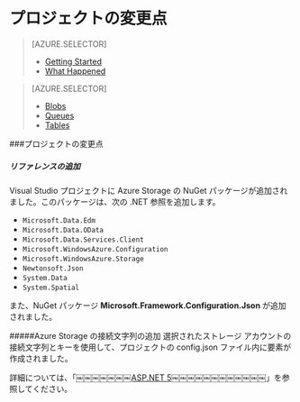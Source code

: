 <properties 
	pageTitle="Azure Storage の使用" 
	description="Visual Studio の ASP.NET 5 プロジェクトで Azure ストレージを作成するときに起きることについて説明します。" 
	services="storage" 
	documentationCenter="" 
	authors="patshea123" 
	manager="douge" 
	editor="tglee"/>

<tags 
	ms.service="storage" 
	ms.workload="web" 
	ms.tgt_pltfrm="vs-what-happened" 
	ms.devlang="na" 
	ms.topic="article" 
	ms.date="04/20/2015" 
	ms.author="patshea123"/>

# プロジェクトの変更点

> [AZURE.SELECTOR]
> - [Getting Started](vs-storage-aspnet5-getting-started-blobs.md)
> - [What Happened](vs-storage-aspnet5-what-happened.md)

> [AZURE.SELECTOR]
> - [Blobs](vs-storage-aspnet5-getting-started-blobs.md)
> - [Queues](vs-storage-aspnet5-getting-started-queues.md)
> - [Tables](vs-storage-aspnet5-getting-started-tables.md)

###<span id="whathappened">プロジェクトの変更点</span>

##### リファレンスの追加

Visual Studio プロジェクトに Azure Storage の NuGet パッケージが追加されました。このパッケージは、次の .NET 参照を追加します。

- `Microsoft.Data.Edm`
- `Microsoft.Data.OData`
- `Microsoft.Data.Services.Client`
- `Microsoft.WindowsAzure.Configuration`
- `Microsoft.WindowsAzure.Storage`
- `Newtonsoft.Json`
- `System.Data`
- `System.Spatial`

また、NuGet パッケージ **Microsoft.Framework.Configuration.Json** が追加されました。

#####Azure Storage の接続文字列の追加 
選択されたストレージ アカウントの接続文字列とキーを使用して、プロジェクトの config.json ファイル内に要素が作成されました。

詳細については、「[￼￼￼￼￼￼￼ASP.NET 5￼￼￼￼￼￼￼￼￼￼￼￼](http://www.asp.net/vnext)」を参照してください。
 

<!---HONumber=July15_HO2-->